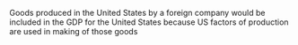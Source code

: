 Goods produced in the United States by a foreign
company would be included in the GDP for the
United States because US factors of production
are used in making of those goods